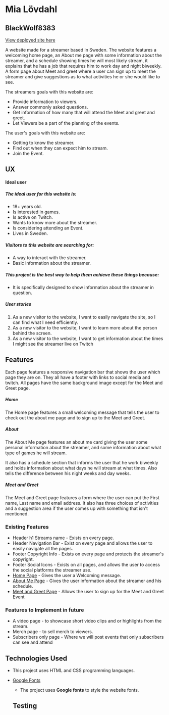 # Mia Lövdahl
## BlackWolf8383
[View deployed site here](https://viciouswoman.github.io/BlackWolf8383/)

A website made for a streamer based in Sweden.
The website features a welcoming home page, an About me page with some information about the streamer, and a schedule showing times he will most likely stream, it explains that he has a job that requires him to work day and night biweekly.
A form page about Meet and greet where a user can sign up to meet the streamer and give suggestions as to what activities he or she would like to see.

The streamers goals with this website are:
* Provide information to viewers.
* Answer commonly asked questions.
* Get information of how many that will attend the Meet and greet and greet.
* Let Viewers be a part of the planning of the events.

The user's goals with this website are:
* Getting to know the streamer.
* Find out when they can expect him to stream.
* Join the Event.

## UX

#### Ideal user

##### The ideal user for this website is:
* 18+ years old.
* Is interested in games.
* Is active on Twitch.
* Wants to know more about the streamer.
* Is considering attending an Event.
* Lives in Sweden.

##### Visitors to this website are searching for:
* A way to interact with the streamer.
* Basic information about the streamer.

##### This project is the best way to help them achieve these things because:
* It is specifically designed to show information about the streamer in question.

##### User stories
1. As a new visitor to the website, I want to easily navigate the site, so I can find what I need efficiently.
2. As a new visitor to the website, I want to learn more about the person behind the screen.
3. As a new visitor to the website, I want to get information about the times I might see the streamer live on Twitch

## Features

Each page features a responsive navigation bar that shows the user which page they are on.
They all have a footer with links to social media and twitch.
All pages have the same background image except for the Meet and Greet page.

##### Home

The Home page features a small welcoming message that tells the user to check out the about me page and to sign up to the Meet and Greet.

##### About

The About Me page features an about me card giving the user some personal information about the streamer, and some information about what type of games he will stream.

It also has a schedule section that informs the user that he work biweekly and holds information about what days he will stream at what times. Also tells the difference between his night weeks and day weeks.

##### Meet and Greet

The Meet and Greet page features a form where the user can put the First name, Last name and email address. 
It also has three choices of activities and a suggestion area if the user comes up with something that isn't mentioned. 

### Existing Features

- Header h1 Streams name - Exists on every page.
- Header Navigation Bar - Exist on every page and allows the user to easily navigate all the pages. 
- Footer Copyright Info - Exists on every page and protects the streamer's copyright.
- Footer Social Icons - Exists on all pages, and allows the user to access the social platforms the streamer use.
- [Home Page](index.html) - Gives the user a Welcoming message. 
- [About Me Page](about.html) - Gives the user information about the streamer and his schedule.
- [Meet and Greet Page](form.html) - Allows the user to sign up for the Meet and Greet Event

### Features to Implement in future
- A video page - to showcase short video clips and or highlights from the stream.
- Merch page - to sell merch to viewers.
- Subscribers only page - Where we will post events that only subscribers can see and attend

## Technologies Used

- This project uses HTML and CSS programming languages.
- [Google Fonts](https://fonts.google.com/)
   - The project uses **Google fonts** to style the website fonts.

   ## Testing 

   